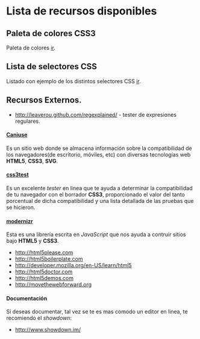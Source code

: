 # Lista de recursos disponibles

Paleta de colores CSS3
------------------------------------------------------------------------------------------

Paleta de colores [ir](./css3-colores.html).



Lista de selectores CSS
------------------------------------------------------------------------------------------

Listado con ejemplo de los distintos selectores CSS [ir](./selectores_css.html).




Recursos Externos.
------------------------------------------------------------------------------------------

 - <http://leaverou.github.com/regexplained/> - tester de expresiones regulares.

#### [Caniuse](http://caniuse.com)

Es un sitio web donde se almacena información sobre la compatibilidad de los navegadores(de escritorio, móviles, etc) con diversas tecnologías web __HTML5__, __CSS3__, __SVG__.

#### [css3test](http://css3test.com)

Es un excelente _tester_ en linea que te ayuda a determinar la compatibilidad de tu navegador con el borrador __CSS3__, proporcionado el valor del tanto porcentual de dicha compatibilidad y una lista detallada de las pruebas que se hicieron.

#### [modernizr](http://modernizr.com)

Esta es una librería escrita en _JavaScript_ que nos ayuda a contruir sitios bajo __HTML5__ y __CSS3__.

 - <http://html5please.com>
 - <http://html5boilerplate.com>
 - <http://developer.mozilla.org/en-US/learn/html5>
 - <http://html5doctor.com>
 - <http://html5demos.com>
 - <http://movethewebforward.org>

#### Documentación

Si deseas documentar, tal vez se te es mas comodo un editor en linea, te recomiendo el _showdown_:

- <http://www.showdown.im/>

